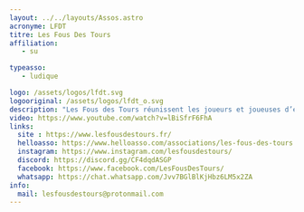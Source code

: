 ```yaml
---
layout: ../../layouts/Assos.astro
acronyme: LFDT
titre: Les Fous Des Tours
affiliation: 
   - su

typeasso: 
   - ludique

logo: /assets/logos/lfdt.svg
logooriginal: /assets/logos/lfdt_o.svg
description: "Les Fous des Tours réunissent les joueurs et joueuses d’échecs et d’autres jeux de réfexion (dames, go, shogi, etc.) lors de rencontres hebdomadaires sur les campus Pierre et Marie Curie, Champollion et Clignancourt. Elle vous propose des cours et des initiations, et organise des tournois de blitz (partie disputée en quelques minutes), des tournois en ligne et un tournoi interuniversitaire par équipe."
video: https://www.youtube.com/watch?v=lBiSfrF6FhA
links:
  site : https://www.lesfousdestours.fr/
  helloasso: https://www.helloasso.com/associations/les-fous-des-tours
  instagram: https://www.instagram.com/lesfousdestours/
  discord: https://discord.gg/CF4dqdASGP
  facebook: https://www.facebook.com/LesFousDesTours/
  whatsapp: https://chat.whatsapp.com/Jvv7BGlBlKjHbz6LM5x2ZA
info:
  mail: lesfousdestours@protonmail.com
---
```


